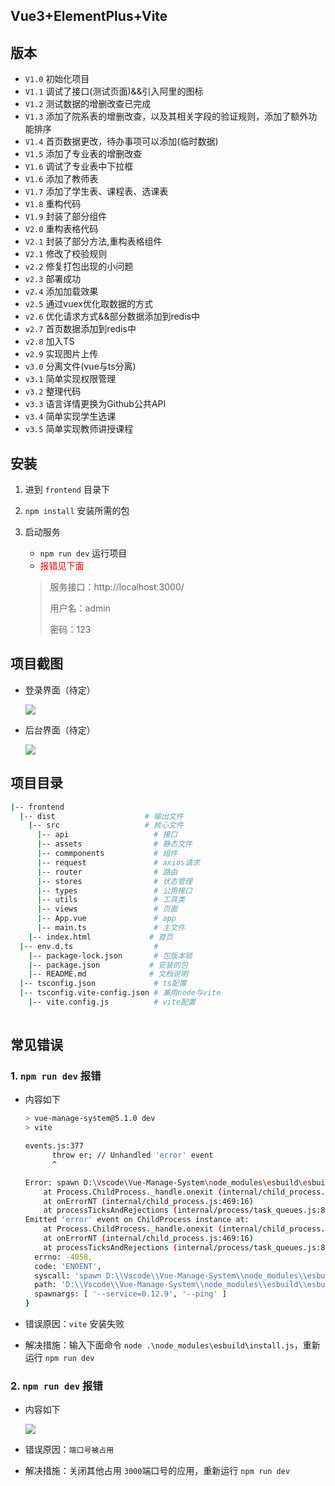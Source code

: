 ## Vue3+ElementPlus+Vite

## 版本

+ `V1.0` 初始化项目
+ `V1.1` 调试了接口(测试页面)&&引入阿里的图标
+ `V1.2` 测试数据的增删改查已完成
+ `V1.3` 添加了院系表的增删改查，以及其相关字段的验证规则，添加了额外功能排序
+ `V1.4` 首页数据更改，待办事项可以添加(临时数据)
+ `V1.5` 添加了专业表的增删改查
+ `V1.6` 调试了专业表中下拉框
+ `V1.6` 添加了教师表
+ `V1.7` 添加了学生表、课程表、选课表
+ `V1.8` 重构代码
+ `V1.9` 封装了部分组件
+ `V2.0` 重构表格代码
+ `V2.1` 封装了部分方法,重构表格组件
+ `V2.1` 修改了校验规则
+ `v2.2` 修复打包出现的小问题
+ `v2.3` 部署成功
+ `v2.4` 添加加载效果
+ `v2.5` 通过vuex优化取数据的方式
+ `v2.6` 优化请求方式&&部分数据添加到redis中
+ `v2.7` 首页数据添加到redis中
+ `v2.8` 加入TS
+ `v2.9` 实现图片上传
+ `v3.0` 分离文件(vue与ts分离)
+ `v3.1` 简单实现权限管理
+ `v3.2` 整理代码
+ `v3.3` 语言详情更换为Github公共API
+ `v3.4` 简单实现学生选课
+ `v3.5` 简单实现教师讲授课程

## 安装

1. 进到 `frontend` 目录下

2. `npm install` 安装所需的包

3. 启动服务

   + `npm run dev` 运行项目
   + <font color="red">报错见下面</font>

   >服务接口：http://localhost:3000/
   >
   >用户名：admin
   >
   >密码：123

## 项目截图

+ 登录界面（待定）

  ![](https://gitee.com/zxiaosi/image/raw/master/Project/Vue+FastAPI/frontend-login.png)

+ 后台界面（待定）

  ![](https://gitee.com/zxiaosi/image/raw/master/Project/Vue+FastAPI/frontend-%E5%90%8E%E5%8F%B0.png)

## 项目目录

```sh
|-- frontend
  |-- dist					  # 输出文件              
	|-- src					  # 核心文件
      |-- api                   # 接口
      |-- assets                # 静态文件
      |-- commponents           # 组件
      |-- request               # axios请求
      |-- router                # 路由
      |-- stores                # 状态管理
      |-- types                 # 公用接口
      |-- utils                 # 工具类
      |-- views                 # 页面
      |-- App.vue               # app
      |-- main.ts               # 主文件
	|-- index.html			   # 首页
  |-- env.d.ts                  # 
	|-- package-lock.json       # 包版本锁
	|-- package.json    	   # 安装的包
	|-- README.md       	   # 文档说明
  |-- tsconfig.json             # ts配置
  |-- tsconfig.vite-config.json # 兼用node与vite
	|-- vite.config.js          # vite配置
	
```



## 常见错误

### 1. `npm run dev` 报错

+ 内容如下

  ```sh
  > vue-manage-system@5.1.0 dev
  > vite
  
  events.js:377
        throw er; // Unhandled 'error' event
        ^
  
  Error: spawn D:\Vscode\Vue-Manage-System\node_modules\esbuild\esbuild.exe ENOENT
      at Process.ChildProcess._handle.onexit (internal/child_process.js:274:19)
      at onErrorNT (internal/child_process.js:469:16)
      at processTicksAndRejections (internal/process/task_queues.js:82:21)
  Emitted 'error' event on ChildProcess instance at:
      at Process.ChildProcess._handle.onexit (internal/child_process.js:280:12)
      at onErrorNT (internal/child_process.js:469:16)
      at processTicksAndRejections (internal/process/task_queues.js:82:21) {
    errno: -4058,
    code: 'ENOENT',
    syscall: 'spawn D:\\Vscode\\Vue-Manage-System\\node_modules\\esbuild\\esbuild.exe',
    path: 'D:\\Vscode\\Vue-Manage-System\\node_modules\\esbuild\\esbuild.exe',
    spawnargs: [ '--service=0.12.9', '--ping' ]
  }
  ```

+ 错误原因：`vite` 安装失败

+ 解决措施：输入下面命令 `node .\node_modules\esbuild\install.js`，重新运行 `npm run dev`

### 2. `npm run dev` 报错

+ 内容如下

  ![](https://gitee.com/zxiaosi/image/raw/master/Project/Vue+FastAPI/%E6%8A%A5%E9%94%992.png)

+ 错误原因：`端口号被占用`
+ 解决措施：关闭其他占用 `3000`端口号的应用，重新运行 `npm run dev`

